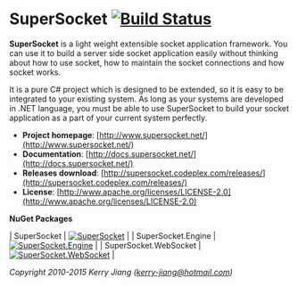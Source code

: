 # SuperSocket  [![Build Status](https://travis-ci.org/kerryjiang/SuperSocket.svg?branch=v1.6)](https://travis-ci.org/kerryjiang/SuperSocket)


**SuperSocket** is a light weight extensible socket application framework.
You can use it to build a server side socket application easily without thinking about how to use socket, how to maintain the socket connections and how socket works.

It is a pure C# project which is designed to be extended, so it is easy to be integrated to your existing system.
As long as your systems are developed in .NET language,
you must be able to use SuperSocket to build your socket application as a part of your current system perfectly.


- **Project homepage**:		[http://www.supersocket.net/](http://www.supersocket.net/)
- **Documentation**:		[http://docs.supersocket.net/](http://docs.supersocket.net/)
- **Releases download**:	[http://supersocket.codeplex.com/releases/](http://supersocket.codeplex.com/releases/)
- **License**: 				[http://www.apache.org/licenses/LICENSE-2.0](http://www.apache.org/licenses/LICENSE-2.0)


**NuGet Packages**

| SuperSocket 			| [![SuperSocket][1]][2]  			|
| SuperSocket.Engine 	| [![SuperSocket.Engine][3]][4] 	|
| SuperSocket.WebSocket | [![SuperSocket.WebSocket][5]][6] 	|


[1]: https://img.shields.io/nuget/v/SuperSocket.svg?style=flat
[2]: https://www.nuget.org/packages/SuperSocket
[3]: https://img.shields.io/nuget/v/SuperSocket.Engine.svg?style=flat
[4]: https://www.nuget.org/packages/SuperSocket.Engine
[5]: https://img.shields.io/nuget/v/SuperSocket.WebSocket.svg?style=flat
[6]: https://www.nuget.org/packages/SuperSocket.WebSocket


*Copyright 2010-2015 Kerry Jiang (kerry-jiang@hotmail.com)*
